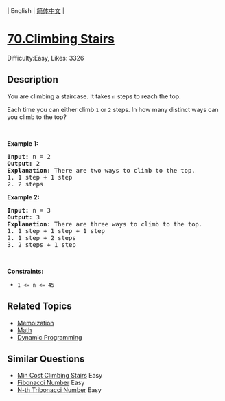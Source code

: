 
| English | [简体中文](README.md) |

# [70.Climbing Stairs](https://leetcode.com/problems/climbing-stairs/)
Difficulty:Easy, Likes: 3326

## Description

<p>You are climbing a staircase. It takes <code>n</code> steps to reach the top.</p>

<p>Each time you can either climb <code>1</code> or <code>2</code> steps. In how many distinct ways can you climb to the top?</p>

<p>&nbsp;</p>
<p><strong class="example">Example 1:</strong></p>

<pre>
<strong>Input:</strong> n = 2
<strong>Output:</strong> 2
<strong>Explanation:</strong> There are two ways to climb to the top.
1. 1 step + 1 step
2. 2 steps
</pre>

<p><strong class="example">Example 2:</strong></p>

<pre>
<strong>Input:</strong> n = 3
<strong>Output:</strong> 3
<strong>Explanation:</strong> There are three ways to climb to the top.
1. 1 step + 1 step + 1 step
2. 1 step + 2 steps
3. 2 steps + 1 step
</pre>

<p>&nbsp;</p>
<p><strong>Constraints:</strong></p>

<ul>
	<li><code>1 &lt;= n &lt;= 45</code></li>
</ul>


## Related Topics

- [Memoization](https://leetcode.com/tag/memoization/)
- [Math](https://leetcode.com/tag/math/)
- [Dynamic Programming](https://leetcode.com/tag/dynamic-programming/)

## Similar Questions

- [Min Cost Climbing Stairs](../min-cost-climbing-stairs/README_EN.md) Easy 
- [Fibonacci Number](../fibonacci-number/README_EN.md) Easy 
- [N-th Tribonacci Number](../n-th-tribonacci-number/README_EN.md) Easy 
